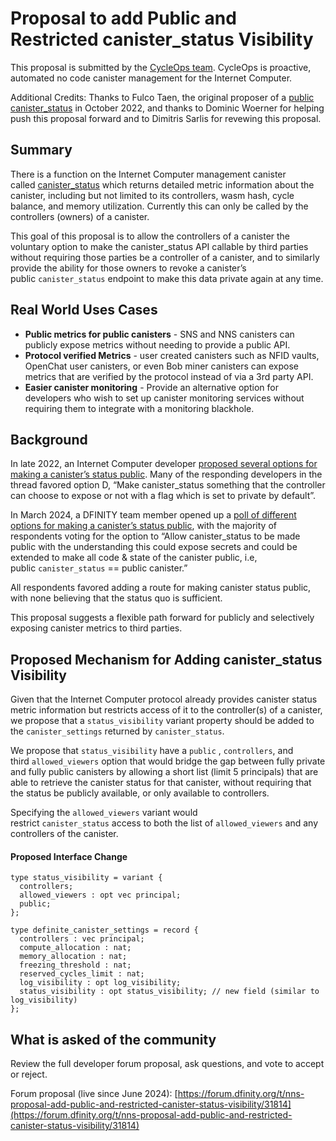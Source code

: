 # Proposal to add Public and Restricted canister_status Visibility

This proposal is submitted by the [CycleOps team](https://forum.dfinity.org/t/meet-cycleops-proactive-automated-no-code-canister-management-for-the-internet-computer/20969). CycleOps is proactive, automated no code canister management for the Internet Computer.

Additional Credits: Thanks to Fulco Taen, the original proposer of a [public canister_status](https://forum.dfinity.org/t/nns-proposal-make-canister-status-public-to-anyone/15775) in October 2022, and thanks to Dominic Woerner for helping push this proposal forward and to Dimitris Sarlis for revewing this proposal.

## Summary

There is a function on the Internet Computer management canister called [canister_status](https://internetcomputer.org/docs/current/references/ic-interface-spec/#ic-canister_status) which returns detailed metric information about the canister, including but not limited to its controllers, wasm hash, cycle balance, and memory utilization. Currently this can only be called by the controllers (owners) of a canister.

This goal of this proposal is to allow the controllers of a canister the voluntary option to make the canister_status API callable by third parties without requiring those parties be a controller of a canister, and to similarly provide the ability for those owners to revoke a canister’s public `canister_status` endpoint to make this data private again at any time.

## Real World Uses Cases

- **Public metrics for public canisters** - SNS and NNS canisters can publicly expose metrics without needing to provide a public API.
- **Protocol verified Metrics** - user created canisters such as NFID vaults, OpenChat user canisters, or even Bob miner canisters can expose metrics that are verified by the protocol instead of via a 3rd party API.
- **Easier canister monitoring** - Provide an alternative option for developers who wish to set up canister monitoring services without requiring them to integrate with a monitoring blackhole.

## Background

In late 2022, an Internet Computer developer [proposed several options for making a canister’s status public](https://forum.dfinity.org/t/nns-proposal-make-canister-status-public-to-anyone/15775). Many of the responding developers in the thread favored option D, “Make canister_status something that the controller can choose to expose or not with a flag which is set to private by default”.

In March 2024, a DFINITY team member opened up a [poll of different options for making a canister’s status public](https://forum.dfinity.org/t/nns-proposal-make-canister-status-public-to-anyone/15775/59), with the majority of respondents voting for the option to “Allow canister_status to be made public with the understanding this could expose secrets and could be extended to make all code & state of the canister public, i.e, public `canister_status` == public canister.”

All respondents favored adding a route for making canister status public, with none believing that the status quo is sufficient.

This proposal suggests a flexible path forward for publicly and selectively exposing canister metrics to third parties.

## Proposed Mechanism for Adding canister_status Visibility

Given that the Internet Computer protocol already provides canister status metric information but restricts access of it to the controller(s) of a canister, we propose that a `status_visibility` variant property should be added to the `canister_settings` returned by `canister_status`.

We propose that `status_visibility` have a `public` , `controllers`, and third `allowed_viewers` option that would bridge the gap between fully private and fully public canisters by allowing a short list (limit 5 principals) that are able to retrieve the canister status for that canister, without requiring that the status be publicly available, or only available to controllers.

Specifying the `allowed_viewers` variant would restrict `canister_status` access to both the list of `allowed_viewers` and any controllers of the canister.

#### Proposed Interface Change

```
type status_visibility = variant {
  controllers;
  allowed_viewers : opt vec principal;
  public;
};

type definite_canister_settings = record {
  controllers : vec principal;
  compute_allocation : nat;
  memory_allocation : nat;
  freezing_threshold : nat;
  reserved_cycles_limit : nat;
  log_visibility : opt log_visibility;
  status_visibility : opt status_visibility; // new field (similar to log_visibility)
};
```

## What is asked of the community

Review the full developer forum proposal, ask questions, and vote to accept or reject.

Forum proposal (live since June 2024): [https://forum.dfinity.org/t/nns-proposal-add-public-and-restricted-canister-status-visibility/31814](https://forum.dfinity.org/t/nns-proposal-add-public-and-restricted-canister-status-visibility/31814)
